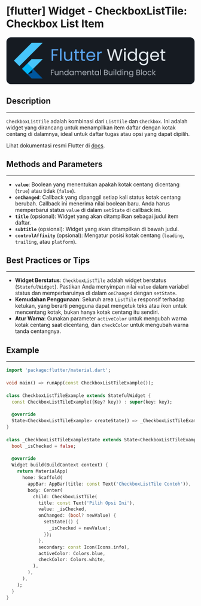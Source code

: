 # [flutter] Widget - CheckboxListTile: Checkbox List Item

![widget](https://raw.githubusercontent.com/oujisan/OuVault/main/img/flutter-widget.png)

## Description
---
`CheckboxListTile` adalah kombinasi dari `ListTile` dan `Checkbox`. Ini adalah widget yang dirancang untuk menampilkan item daftar dengan kotak centang di dalamnya, ideal untuk daftar tugas atau opsi yang dapat dipilih.

Lihat dokumentasi resmi Flutter di [docs](https://api.flutter.dev/flutter/material/CheckboxListTile-class.html).

## Methods and Parameters
---
* **`value`**: Boolean yang menentukan apakah kotak centang dicentang (`true`) atau tidak (`false`).
* **`onChanged`**: Callback yang dipanggil setiap kali status kotak centang berubah. Callback ini menerima nilai boolean baru. Anda harus memperbarui status `value` di dalam `setState` di callback ini.
* **`title`** (opsional): Widget yang akan ditampilkan sebagai judul item daftar.
* **`subtitle`** (opsional): Widget yang akan ditampilkan di bawah judul.
* **`controlAffinity`** (opsional): Mengatur posisi kotak centang (`leading`, `trailing`, atau `platform`).

## Best Practices or Tips
---
* **Widget Berstatus**: `CheckboxListTile` adalah widget berstatus (`StatefulWidget`). Pastikan Anda menyimpan nilai `value` dalam variabel status dan memperbaruinya di dalam `onChanged` dengan `setState`.
* **Kemudahan Penggunaan**: Seluruh area `ListTile` responsif terhadap ketukan, yang berarti pengguna dapat mengetuk teks atau ikon untuk mencentang kotak, bukan hanya kotak centang itu sendiri.
* **Atur Warna**: Gunakan parameter `activeColor` untuk mengubah warna kotak centang saat dicentang, dan `checkColor` untuk mengubah warna tanda centangnya.

## Example
---
```dart
import 'package:flutter/material.dart';

void main() => runApp(const CheckboxListTileExample());

class CheckboxListTileExample extends StatefulWidget {
  const CheckboxListTileExample({Key? key}) : super(key: key);

  @override
  State<CheckboxListTileExample> createState() => _CheckboxListTileExampleState();
}

class _CheckboxListTileExampleState extends State<CheckboxListTileExample> {
  bool _isChecked = false;

  @override
  Widget build(BuildContext context) {
    return MaterialApp(
      home: Scaffold(
        appBar: AppBar(title: const Text('CheckboxListTile Contoh')),
        body: Center(
          child: CheckboxListTile(
            title: const Text('Pilih Opsi Ini'),
            value: _isChecked,
            onChanged: (bool? newValue) {
              setState(() {
                _isChecked = newValue!;
              });
            },
            secondary: const Icon(Icons.info),
            activeColor: Colors.blue,
            checkColor: Colors.white,
          ),
        ),
      ),
    );
  }
}
